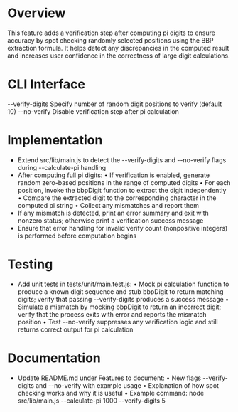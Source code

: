 # Overview

This feature adds a verification step after computing pi digits to ensure accuracy by spot checking randomly selected positions using the BBP extraction formula. It helps detect any discrepancies in the computed result and increases user confidence in the correctness of large digit calculations.

# CLI Interface

--verify-digits <count>   Specify number of random digit positions to verify (default 10)
--no-verify               Disable verification step after pi calculation

# Implementation

- Extend src/lib/main.js to detect the --verify-digits and --no-verify flags during --calculate-pi handling
- After computing full pi digits:
  • If verification is enabled, generate <count> random zero-based positions in the range of computed digits
  • For each position, invoke the bbpDigit function to extract the digit independently
  • Compare the extracted digit to the corresponding character in the computed pi string
  • Collect any mismatches and report them
- If any mismatch is detected, print an error summary and exit with nonzero status; otherwise print a verification success message
- Ensure that error handling for invalid verify count (nonpositive integers) is performed before computation begins

# Testing

- Add unit tests in tests/unit/main.test.js:
  • Mock pi calculation function to produce a known digit sequence and stub bbpDigit to return matching digits; verify that passing --verify-digits produces a success message
  • Simulate a mismatch by mocking bbpDigit to return an incorrect digit; verify that the process exits with error and reports the mismatch position
  • Test --no-verify suppresses any verification logic and still returns correct output for pi calculation

# Documentation

- Update README.md under Features to document:
  • New flags --verify-digits and --no-verify with example usage
  • Explanation of how spot checking works and why it is useful
  • Example command:
    node src/lib/main.js --calculate-pi 1000 --verify-digits 5